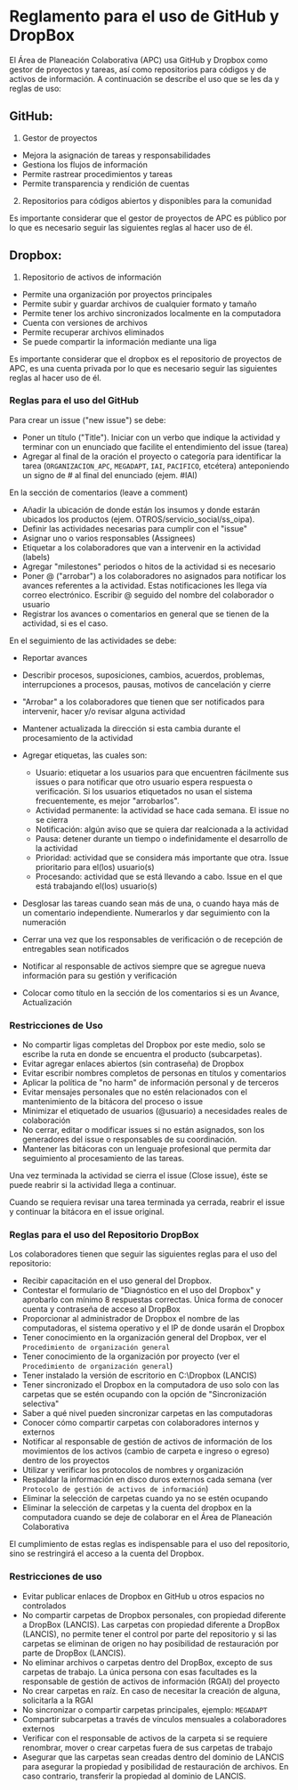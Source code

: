 # Reglamento para el uso de GitHub y DropBox

El Área de Planeación Colaborativa (APC) usa GitHub y Dropbox como gestor de proyectos y tareas, así como repositorios para códigos y de activos de información. A continuación se describe el uso que se les da y reglas de uso:

## GitHub:

1. Gestor de proyectos
* Mejora la asignación de tareas y responsabilidades
* Gestiona los flujos de información
* Permite rastrear procedimientos y tareas
* Permite transparencia y rendición de cuentas

2. Repositorios para códigos abiertos y disponibles para la comunidad

Es importante considerar que el gestor de proyectos de APC es público por lo que es necesario seguir las siguientes reglas al hacer uso de él.

## Dropbox:

1. Repositorio de activos de información
* Permite una organización por proyectos principales
* Permite subir y guardar archivos de cualquier formato y tamaño
* Permite tener los archivo sincronizados localmente en la computadora
* Cuenta con versiones de archivos
* Permite recuperar archivos eliminados
* Se puede compartir la información mediante una liga

Es importante considerar que el dropbox es el repositorio de proyectos de APC, es una cuenta privada por lo que es necesario seguir las siguientes reglas al hacer uso de él.

### Reglas para el uso del GitHub

Para crear un issue ("new issue") se debe:

* Poner un título ("Title"). Iniciar con un verbo que indique la actividad y terminar con un enunciado que facilite el entendimiento del issue (tarea)
* Agregar al final de la oración el proyecto o categoría para identificar la tarea (`ORGANIZACION_APC`, `MEGADAPT`, `IAI`, `PACIFICO`, etcétera) anteponiendo un signo de # al final del enunciado (ejem. #IAI)

En la sección de comentarios (leave a comment)

* Añadir la ubicación de donde están los insumos y donde estarán ubicados los productos (ejem. OTROS/servicio_social/ss_oipa). 
* Definir las actividades necesarias para cumplir con el "issue"
* Asignar uno o varios responsables (Assignees)
* Etiquetar a los colaboradores que van a intervenir en la actividad (labels)
* Agregar "milestones" periodos o hitos de la actividad si es necesario
* Poner @ ("arrobar") a los colaboradores no asignados para notificar los avances referentes a la actividad. Estas notificaciones les llega vía correo electrónico. Escribir @ seguido del nombre del colaborador o usuario 
* Registrar los avances o comentarios en general que se tienen de la actividad, si es el caso.

En el seguimiento de las actividades se debe:

* Reportar avances
* Describir procesos, suposiciones, cambios, acuerdos, problemas, interrupciones a procesos, pausas, motivos de cancelación y cierre
* "Arrobar" a los colaboradores que tienen que ser notificados para intervenir, hacer y/o revisar alguna actividad
* Mantener actualizada la dirección si esta cambia durante el procesamiento de la actividad
* Agregar etiquetas, las cuales son:

  * Usuario: etiquetar a los usuarios para que encuentren fácilmente sus issues o para notificar que otro usuario espera respuesta o verificación. Si los usuarios etiquetados no usan el sistema frecuentemente, es mejor "arrobarlos".
  * Actividad permanente: la actividad se hace cada semana. El issue no  se cierra
  * Notificación: algún aviso que se quiera dar realcionada a la actividad
  * Pausa: detener durante un tiempo o indefinidamente el desarrollo de la actividad
  * Prioridad: actividad que se considera más importante que otra. Issue prioritario para el(los) usuario(s)
  * Procesando: actividad que se está llevando a cabo. Issue en el que está trabajando el(los) usuario(s)

* Desglosar las tareas cuando sean más de una, o cuando haya más de un comentario independiente. Numerarlos y dar seguimiento con la numeración
* Cerrar una vez que los responsables de verificación o de recepción de entregables sean notificados
* Notificar al responsable de activos siempre que se agregue nueva información para su gestión y verificación
* Colocar como título en la sección de los comentarios si es un Avance, Actualización

### Restricciones de Uso
 
* No compartir ligas completas del Dropbox por este medio, solo se escribe la ruta en donde se encuentra el producto (subcarpetas). 
* Evitar agregar enlaces abiertos (sin contraseña) de Dropbox
* Evitar escribir nombres completos de personas en títulos y comentarios
* Aplicar la política de "no harm" de información personal y de terceros
* Evitar mensajes personales que no estén relacionados con el mantenimiento de la bitácora del proceso o issue
* Minimizar el etiquetado de usuarios (@usuario) a necesidades reales de colaboración
* No cerrar, editar o modificar issues si no están asignados, son los generadores del issue o responsables de su coordinación.
* Mantener las bitácoras con un lenguaje profesional que permita dar seguimiento al procesamiento de las tareas.

Una vez terminada la actividad se cierra el issue (Close issue), éste se puede reabrir si la actividad llega a continuar.

Cuando se requiera revisar una tarea terminada ya cerrada, reabrir el issue y continuar la bitácora en el issue original.

### Reglas para el uso del Repositorio DropBox

Los colaboradores tienen que seguir las siguientes reglas para el uso del repositorio:

* Recibir capacitación en el uso general del Dropbox. 
* Contestar el formulario de "Diagnóstico en el uso del Dropbox" y aprobarlo con mínimo 8 respuestas correctas. Única forma de conocer cuenta y contraseña de acceso al DropBox
* Proporcionar al administrador de Dropbox el nombre de las computadoras, el sistema operativo y el IP de donde usarán el Dropbox
* Tener conocimiento en la organización general del Dropbox, ver el `Procedimiento de organización general`
* Tener conocimiento de la organización por proyecto (ver el `Procedimiento de organización general`)
* Tener instalado la versión de escritorio en C:\Dropbox (LANCIS)
* Tener sincronizado el Dropbox en la computadora de uso solo con las carpetas que se estén ocupando con la opción de "Sincronización selectiva"
* Saber a qué nivel pueden sincronizar carpetas en las computadoras
* Conocer cómo compartir carpetas con colaboradores internos y externos
* Notificar al responsable de gestión de activos de información de los movimientos de los activos (cambio de carpeta e ingreso o egreso) dentro de los proyectos
* Utilizar y verificar los protocolos de nombres y organización
* Respaldar la información en disco duros externos cada semana (ver `Protocolo de gestión de activos de información`)
* Eliminar la selección de carpetas cuando ya no se estén ocupando
* Eliminar la selección de carpetas y la cuenta del dropbox en la computadora cuando se deje de colaborar en el Área de Planeación Colaborativa

El cumplimiento de estas reglas es indispensable para el uso del repositorio, sino se restringirá el acceso a la cuenta del Dropbox.

### Restricciones de uso

* Evitar publicar enlaces de Dropbox en GitHub u otros espacios no controlados
* No compartir carpetas de Dropbox personales, con propiedad diferente a DropBox (LANCIS). Las carpetas con propiedad diferente a DropBox (LANCIS), no permite tener el control por parte del repositorio y si las carpetas se eliminan de origen no hay posibilidad de restauración por parte de DropBox (LANCIS).
* No eliminar archivos o carpetas dentro del DropBox, excepto de sus carpetas de trabajo. La única persona con esas facultades es la responsable de gestión de activos de información (RGAI) del proyecto
* No crear carpetas en raíz. En caso de necesitar la creación de alguna, solicitarla a la RGAI
* No sincronizar o compartir carpetas principales, ejemplo: `MEGADAPT`
* Compartir subcarpetas a través de vínculos mensuales a colaboradores externos
* Verificar con el responsable de activos de la carpeta si se requiere renombrar, mover o crear carpetas fuera de sus carpetas de trabajo
* Asegurar que las carpetas sean creadas dentro del dominio de LANCIS para asegurar la propiedad y posibilidad de restauración de archivos. En caso contrario, transferir la propiedad al dominio de LANCIS.
